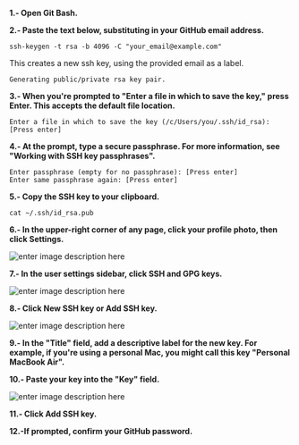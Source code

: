 **1.- Open Git Bash.**

**2.- Paste the text below, substituting in your GitHub email address.**

    ssh-keygen -t rsa -b 4096 -C "your_email@example.com"
   
   This creates a new ssh key, using the provided email as a label. 

	Generating public/private rsa key pair.

**3.- When you're prompted to "Enter a file in which to save the key," press Enter. This accepts the default file location.**
	
	Enter a file in which to save the key (/c/Users/you/.ssh/id_rsa):[Press enter]

**4.- At the prompt, type a secure passphrase. For more information, see "Working with SSH key passphrases".**

	Enter passphrase (empty for no passphrase): [Press enter]
	Enter same passphrase again: [Press enter]

**5.- Copy the SSH key to your clipboard.**

	cat ~/.ssh/id_rsa.pub

**6.- In the upper-right corner of any page, click your profile photo, then click Settings.**

![enter image description here](https://help.github.com/assets/images/help/settings/userbar-account-settings.png)

**7.- In the user settings sidebar, click SSH and GPG keys.**

![enter image description here](https://help.github.com/assets/images/help/settings/settings-sidebar-ssh-keys.png)

**8.- Click New SSH key or Add SSH key.**

![enter image description here](https://help.github.com/assets/images/help/settings/ssh-add-ssh-key.png)

**9.- In the "Title" field, add a descriptive label for the new key. For example, if you're using a personal Mac, you might call this key "Personal MacBook Air".**

**10.- Paste your key into the "Key" field.**

![enter image description here](https://help.github.com/assets/images/help/settings/ssh-key-paste.png)

**11.- Click Add SSH key.**

**12.-If prompted, confirm your GitHub password.**
